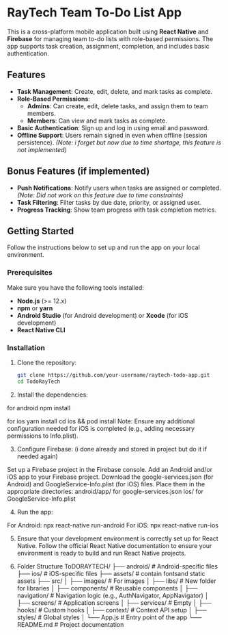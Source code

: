 # RayTech Team To-Do List App

This is a cross-platform mobile application built using **React Native** and **Firebase** for managing team to-do lists with role-based permissions. The app supports task creation, assignment, completion, and includes basic authentication.

## Features

- **Task Management**: Create, edit, delete, and mark tasks as complete.
- **Role-Based Permissions**: 
  - **Admins**: Can create, edit, delete tasks, and assign them to team members.
  - **Members**: Can view and mark tasks as complete.
- **Basic Authentication**: Sign up and log in using email and password.
- **Offline Support**: Users remain signed in even when offline (session persistence). *(Note: i forget but now due to time shortage, this feature is not implemented)*

## Bonus Features (if implemented)
- **Push Notifications**: Notify users when tasks are assigned or completed. *(Note: Did not work on this feature due to time constraints)*
- **Task Filtering**: Filter tasks by due date, priority, or assigned user.
- **Progress Tracking**: Show team progress with task completion metrics.

## Getting Started

Follow the instructions below to set up and run the app on your local environment.

### Prerequisites

Make sure you have the following tools installed:
- **Node.js** (>= 12.x)
- **npm** or **yarn**
- **Android Studio** (for Android development) or **Xcode** (for iOS development)
- **React Native CLI**

### Installation

1. Clone the repository:

   ```bash
   git clone https://github.com/your-username/raytech-todo-app.git
   cd TodoRayTech

2. Install the dependencies:

for android
   npm install  

for ios 
yarn install
cd ios && pod install
Note: Ensure any additional configuration needed for iOS is completed (e.g., adding necessary permissions to Info.plist).

3. Configure Firebase: (i done already and stored in project but do it if needed again)

Set up a Firebase project in the Firebase console.
Add an Android and/or iOS app to your Firebase project.
Download the google-services.json (for Android) and GoogleService-Info.plist (for iOS) files.
Place them in the appropriate directories:
android/app/ for google-services.json
ios/ for GoogleService-Info.plist

4. Run the app:

For Android:
npx react-native run-android
For iOS:
npx react-native run-ios


5. Ensure that your development environment is correctly set up for React Native. Follow the official React Native documentation to ensure your environment is ready to build and run React Native projects.



6. Folder Structure 
ToDORAYTECH/
├── android/              # Android-specific files
├── ios/                  # iOS-specific files
├── assets/               # contain fontsand  static assets
├── src/
│   ├── images/           # For images
│   ├── libs/             # New folder for libraries
│   ├── components/       # Reusable components
│   ├── navigation/       # Navigation logic (e.g., AuthNavigator, AppNavigator)
│   ├── screens/          # Application screens 
│   ├── services/         # Empty
│   ├── hooks/            # Custom hooks
│   ├── context/          # Context API setup
│   ├── styles/           # Global styles
│   └── App.js            # Entry point of the app
└── README.md             # Project documentation
